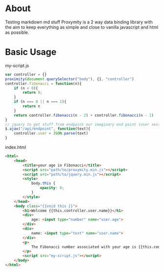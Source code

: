# About
Testing markdown md stuff
Proxymity is a 2 way data binding library with the aim to keep everything as simple and close to vanilla javascript and html as possible.

# Basic Usage
my-script.js
```javascript
var controller = {}
proximity(document.querySelector("body"), {}, "controller")
controller.fibonacci = function(n){
	if (n < 0){
		return 0;
	}
	if (n === 0 || n === 1){
		return n
	}
	return controller.fibonacci(n - 2) + controller.fibonacci(n - 1)
}
// jquery to get stuff from endpoint our imaginary end point (user session maybe?). the view will (re)render automagically
$.ajax("/api/endpoint", function(text){
	controller.user = JSON.parse(text)
}
```

index.html
```html
<html>
	<head>
		<title>your age in Fibonacci</title>
		<script src="path/to/proxymity.min.js"></script>
		<script src="path/to/jquery.min.js"></script>
		<style>
			body.this {
				opacity: 0;
			}
		</style>
	</head>
	<body class="{{void this }}">
		<h1>Welcome {{this.controller.user.name}}</h1>
		<div>
			age: <input type="number" name="user.age">
		</div>
		<div>
			name: <input type="text" name="user.name">
		</div>
		<p>
			The Fibonacci number associated with your age is {{this.controller.fibonacci(this.controller.user.age)}}
		</p>
        <script src="my-script.js"></script>
	</body>
</html>
```
